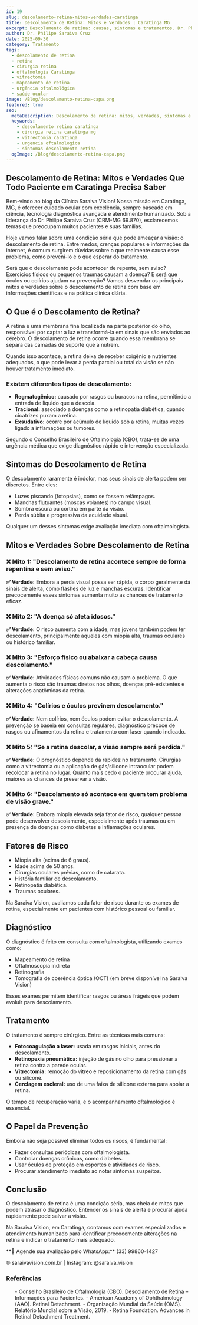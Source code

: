 ```yaml
---
id: 19
slug: descolamento-retina-mitos-verdades-caratinga
title: Descolamento de Retina: Mitos e Verdades | Caratinga MG
excerpt: Descolamento de retina: causas, sintomas e tratamentos. Dr. Philipe Saraiva esclarece mitos e verdades sobre essa urgência oftalmológica em Caratinga, MG.
author: Dr. Philipe Saraiva Cruz
date: 2025-09-30
category: Tratamento
tags:
  - descolamento de retina
  - retina
  - cirurgia retina
  - oftalmologia Caratinga
  - vitrectomia
  - mapeamento de retina
  - urgência oftalmológica
  - saúde ocular
image: /Blog/descolamento-retina-capa.png
featured: true
seo:
  metaDescription: Descolamento de retina: mitos, verdades, sintomas e tratamentos. Dr. Philipe Saraiva realiza cirurgias em Caratinga, MG. Urgência oftalmológica!
  keywords:
    - descolamento retina caratinga
    - cirurgia retina caratinga mg
    - vitrectomia caratinga
    - urgencia oftalmologica
    - sintomas descolamento retina
  ogImage: /Blog/descolamento-retina-capa.png
---
```


## Descolamento de Retina: Mitos e Verdades Que Todo Paciente em Caratinga Precisa Saber

Bem-vindo ao blog da Clínica Saraiva Vision! Nossa missão em Caratinga, MG, é oferecer cuidado ocular com excelência, sempre baseado em ciência, tecnologia diagnóstica avançada e atendimento humanizado. Sob a liderança do Dr. Philipe Saraiva Cruz (CRM-MG 69.870), esclarecemos temas que preocupam muitos pacientes e suas famílias.

Hoje vamos falar sobre uma condição séria que pode ameaçar a visão: o descolamento de retina. Entre medos, crenças populares e informações da internet, é comum surgirem dúvidas sobre o que realmente causa esse problema, como preveni-lo e o que esperar do tratamento.

Será que o descolamento pode acontecer de repente, sem aviso? Exercícios físicos ou pequenos traumas causam a doença? E será que óculos ou colírios ajudam na prevenção? Vamos desvendar os principais mitos e verdades sobre o descolamento de retina com base em informações científicas e na prática clínica diária.

## O Que é o Descolamento de Retina?

A retina é uma membrana fina localizada na parte posterior do olho, responsável por captar a luz e transformá-la em sinais que são enviados ao cérebro. O descolamento de retina ocorre quando essa membrana se separa das camadas de suporte que a nutrem.

Quando isso acontece, a retina deixa de receber oxigênio e nutrientes adequados, o que pode levar à perda parcial ou total da visão se não houver tratamento imediato.

### Existem diferentes tipos de descolamento:

  - **Regmatogênico:** causado por rasgos ou buracos na retina, permitindo a entrada de líquido que a descola.
  - **Tracional:** associado a doenças como a retinopatia diabética, quando cicatrizes puxam a retina.
  - **Exsudativo:** ocorre por acúmulo de líquido sob a retina, muitas vezes ligado a inflamações ou tumores.

Segundo o Conselho Brasileiro de Oftalmologia (CBO), trata-se de uma urgência médica que exige diagnóstico rápido e intervenção especializada.

## Sintomas do Descolamento de Retina

O descolamento raramente é indolor, mas seus sinais de alerta podem ser discretos. Entre eles:

  - Luzes piscando (fotopsias), como se fossem relâmpagos.
  - Manchas flutuantes (moscas volantes) no campo visual.
  - Sombra escura ou cortina em parte da visão.
  - Perda súbita e progressiva da acuidade visual.

Qualquer um desses sintomas exige avaliação imediata com oftalmologista.

## Mitos e Verdades Sobre Descolamento de Retina

### ❌ Mito 1: "Descolamento de retina acontece sempre de forma repentina e sem aviso."

**✅ Verdade:** Embora a perda visual possa ser rápida, o corpo geralmente dá sinais de alerta, como flashes de luz e manchas escuras. Identificar precocemente esses sintomas aumenta muito as chances de tratamento eficaz.

### ❌ Mito 2: "A doença só afeta idosos."

**✅ Verdade:** O risco aumenta com a idade, mas jovens também podem ter descolamento, principalmente aqueles com miopia alta, traumas oculares ou histórico familiar.

### ❌ Mito 3: "Esforço físico ou abaixar a cabeça causa descolamento."

**✅ Verdade:** Atividades físicas comuns não causam o problema. O que aumenta o risco são traumas diretos nos olhos, doenças pré-existentes e alterações anatômicas da retina.

### ❌ Mito 4: "Colírios e óculos previnem descolamento."

**✅ Verdade:** Nem colírios, nem óculos podem evitar o descolamento. A prevenção se baseia em consultas regulares, diagnóstico precoce de rasgos ou afinamentos da retina e tratamento com laser quando indicado.

### ❌ Mito 5: "Se a retina descolar, a visão sempre será perdida."

**✅ Verdade:** O prognóstico depende da rapidez no tratamento. Cirurgias como a vitrectomia ou a aplicação de gás/silicone intraocular podem recolocar a retina no lugar. Quanto mais cedo o paciente procurar ajuda, maiores as chances de preservar a visão.

### ❌ Mito 6: "Descolamento só acontece em quem tem problema de visão grave."

**✅ Verdade:** Embora miopia elevada seja fator de risco, qualquer pessoa pode desenvolver descolamento, especialmente após traumas ou em presença de doenças como diabetes e inflamações oculares.

## Fatores de Risco

  - Miopia alta (acima de 6 graus).
  - Idade acima de 50 anos.
  - Cirurgias oculares prévias, como de catarata.
  - História familiar de descolamento.
  - Retinopatia diabética.
  - Traumas oculares.

Na Saraiva Vision, avaliamos cada fator de risco durante os exames de rotina, especialmente em pacientes com histórico pessoal ou familiar.

## Diagnóstico

O diagnóstico é feito em consulta com oftalmologista, utilizando exames como:

  - Mapeamento de retina
  - Oftalmoscopia indireta
  - Retinografia
  - Tomografia de coerência óptica (OCT) (em breve disponível na Saraiva Vision)

Esses exames permitem identificar rasgos ou áreas frágeis que podem evoluir para descolamento.

## Tratamento

O tratamento é sempre cirúrgico. Entre as técnicas mais comuns:

  - **Fotocoagulação a laser:** usada em rasgos iniciais, antes do descolamento.
  - **Retinopexia pneumática:** injeção de gás no olho para pressionar a retina contra a parede ocular.
  - **Vitrectomia:** remoção do vítreo e reposicionamento da retina com gás ou silicone.
  - **Cerclagem escleral:** uso de uma faixa de silicone externa para apoiar a retina.

O tempo de recuperação varia, e o acompanhamento oftalmológico é essencial.

## O Papel da Prevenção

Embora não seja possível eliminar todos os riscos, é fundamental:

  - Fazer consultas periódicas com oftalmologista.
  - Controlar doenças crônicas, como diabetes.
  - Usar óculos de proteção em esportes e atividades de risco.
  - Procurar atendimento imediato ao notar sintomas suspeitos.

## Conclusão

O descolamento de retina é uma condição séria, mas cheia de mitos que podem atrasar o diagnóstico. Entender os sinais de alerta e procurar ajuda rapidamente pode salvar a visão.

Na Saraiva Vision, em Caratinga, contamos com exames especializados e atendimento humanizado para identificar precocemente alterações na retina e indicar o tratamento mais adequado.

<p>**📲 Agende sua avaliação pelo WhatsApp:** (33) 99860-1427

🌐 saraivavision.com.br | Instagram: @saraiva_vision</p>

### Referências

<ol>
  - Conselho Brasileiro de Oftalmologia (CBO). Descolamento de Retina – Informações para Pacientes.
  - American Academy of Ophthalmology (AAO). Retinal Detachment.
  - Organização Mundial da Saúde (OMS). Relatório Mundial sobre a Visão, 2019.
  - Retina Foundation. Advances in Retinal Detachment Treatment.
</ol>